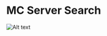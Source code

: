 # MC Server Search
![Alt text]([https://assets.digitalocean.com/articles/alligator/boo.svg](https://github.com/Lawtro37/mcServerSearch/blob/main/mc%20search.png?raw=true) "MC Server Search")

